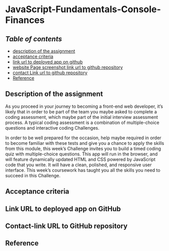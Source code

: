 # JavaScript-Fundamentals-Console-Finances

## **_Table of contents_** 

* [description of the assignment](#description-of-the-assignment)
* [acceptance criteria](#acceptance-criteria)
* [link url to deployed app on github](#link-url-to-deployed-app-on-github)
* [website Page screenshot link url to github repository](#website-page-screenshot-link-url-to-github-repository)
* [contact Link url to github repository](#contact-link-url-to-github-repository)
* [Reference](#Reference)

## Description of the assignment

As you proceed in your journey to becoming a front-end web developer, it’s likely that in order to be part of the team you maybe asked to complete a coding assessment, which maybe part of the initial interview assessment process. A typical coding assessment is a combination of multiple-choice questions and interactive coding Challenges.

In order to be well prepared for the occasion, help maybe required in order to become familiar with these tests and give you a chance to apply the skills from this module, this week’s Challenge invites you to build a timed coding quiz with multiple-choice questions. This app will run in the browser, and will feature dynamically updated HTML and CSS powered by JavaScript code that you write. It will have a clean, polished, and responsive user interface. This week’s coursework has taught you all the skills you need to succeed in this Challenge.

## Acceptance criteria

## Link URL to deployed app on GitHub

## Contact-link URL to GitHub repository

## Reference
